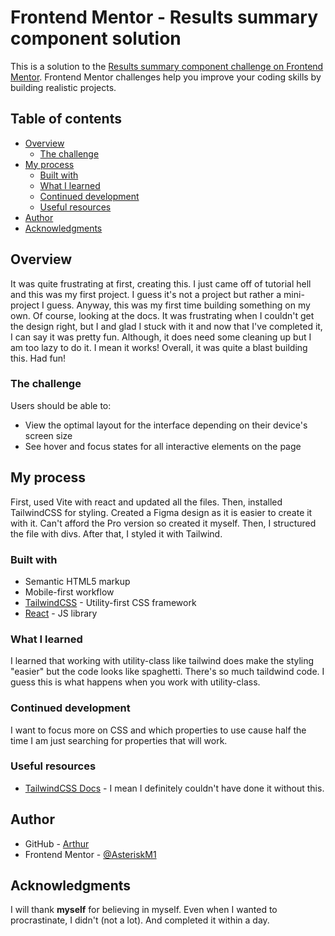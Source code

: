 # Frontend Mentor - Results summary component solution

This is a solution to the [Results summary component challenge on Frontend Mentor](https://www.frontendmentor.io/challenges/results-summary-component-CE_K6s0maV). Frontend Mentor challenges help you improve your coding skills by building realistic projects. 

## Table of contents

- [Overview](#overview)
  - [The challenge](#the-challenge)
- [My process](#my-process)
  - [Built with](#built-with)
  - [What I learned](#what-i-learned)
  - [Continued development](#continued-development)
  - [Useful resources](#useful-resources)
- [Author](#author)
- [Acknowledgments](#acknowledgments)


## Overview

It was quite frustrating at first, creating this. I just came off of tutorial hell and this was my first project. I guess it's not a project but rather a mini-project I guess. Anyway, this was my first time building something on my own. Of course, looking at the docs. It was frustrating when I couldn't get the design right, but I and glad I stuck with it and now that I've completed it, I can say it was pretty fun. Although, it does need some cleaning up but I am too lazy to do it. I mean it works! 
Overall, it was quite a blast building this. Had fun!

### The challenge

Users should be able to:

- View the optimal layout for the interface depending on their device's screen size
- See hover and focus states for all interactive elements on the page

## My process

First, used Vite with react and updated all the files.
Then, installed TailwindCSS for styling.
Created a Figma design as it is easier to create it with it. Can't afford the Pro version so created it myself.
Then, I structured the file with divs.
After that, I styled it with Tailwind.

### Built with

- Semantic HTML5 markup
- Mobile-first workflow
- [TailwindCSS](https://tailwindcss.com/) - Utility-first CSS framework
- [React](https://reactjs.org/) - JS library


### What I learned

I learned that working with utility-class like tailwind does make the styling "easier" but the code looks like spaghetti. There's so much taildwind code. I guess this is what happens when you work with utility-class.


### Continued development

I want to focus more on CSS and which properties to use cause half the time I am just searching for properties that will work.

### Useful resources

- [TailwindCSS Docs](https://tailwindcss.com/docs/installation) - I mean I definitely couldn't have done it without this.

## Author

- GitHub - [Arthur](https://github.com/AsteriskM1)
- Frontend Mentor - [@AsteriskM1](https://www.frontendmentor.io/profile/AsteriskM1)

## Acknowledgments

I will thank **myself** for believing in myself. Even when I wanted to procrastinate, I didn't (not a lot). And completed it within a day.
